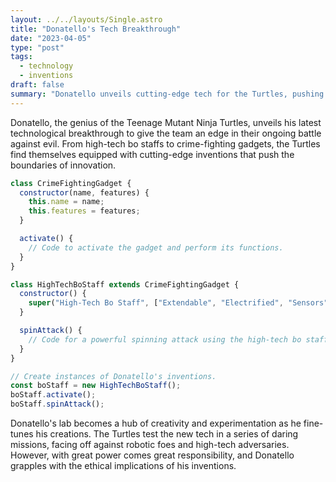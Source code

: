 ```yaml
---
layout: ../../layouts/Single.astro
title: "Donatello's Tech Breakthrough"
date: "2023-04-05"
type: "post"
tags:
  - technology
  - inventions
draft: false
summary: "Donatello unveils cutting-edge tech for the Turtles, pushing the boundaries of innovation in their fight against evil."
---
```


Donatello, the genius of the Teenage Mutant Ninja Turtles, unveils his latest technological breakthrough to give the team an edge in their ongoing battle against evil. From high-tech bo staffs to crime-fighting gadgets, the Turtles find themselves equipped with cutting-edge inventions that push the boundaries of innovation.

```javascript
class CrimeFightingGadget {
  constructor(name, features) {
    this.name = name;
    this.features = features;
  }

  activate() {
    // Code to activate the gadget and perform its functions.
  }
}

class HighTechBoStaff extends CrimeFightingGadget {
  constructor() {
    super("High-Tech Bo Staff", ["Extendable", "Electrified", "Sensors"]);
  }

  spinAttack() {
    // Code for a powerful spinning attack using the high-tech bo staff.
  }
}

// Create instances of Donatello's inventions.
const boStaff = new HighTechBoStaff();
boStaff.activate();
boStaff.spinAttack();
```

Donatello's lab becomes a hub of creativity and experimentation as he fine-tunes his creations. The Turtles test the new tech in a series of daring missions, facing off against robotic foes and high-tech adversaries. However, with great power comes great responsibility, and Donatello grapples with the ethical implications of his inventions.
